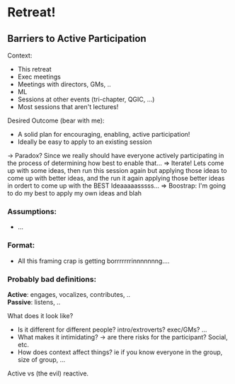 Retreat!
========


## Barriers to Active Participation

Context:

 * This retreat
 * Exec meetings
 * Meetings with directors, GMs, ..
 * ML
 * Sessions at other events (tri-chapter, QGIC, ...)
 * Most sessions that aren't lectures!


Desired Outcome (bear with me):

 * A solid plan for encouraging, enabling, active participation!
 * Ideally be easy to apply to an existing session

  -> Paradox? Since we really should have everyone actively participating in the process of determining how best to enable that...
     => Iterate! Lets come up with some ideas, then run this session again but applying those ideas to come up with better ideas, and the run it again applying those better ideas in ordert to come up with the BEST Ideaaaaasssss...
     => Boostrap: I'm going to do my best to apply my own ideas and blah


### Assumptions:

 * ...


### Format:

 * All this framing crap is getting borrrrrrrinnnnnnng....


### Probably bad definitions:

**Active**: engages, vocalizes, contributes, ..  
**Passive**: listens, ..



What does it look like?

  * Is it different for different people? intro/extroverts? exec/GMs? ...
  * What makes it intimidating?
     -> are there risks for the participant? Social, etc.
  * How does context affect things? ie if you know everyone in the group, size of group, ...


Active vs (the evil) reactive.




